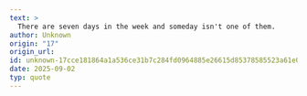 ```yaml
---
text: >
  There are seven days in the week and someday isn't one of them.
author: Unknown
origin: "17"
origin_url: 
id: unknown-17cce181864a1a536ce31b7c284fd0964885e26615d85378585523a61e017f85
date: 2025-09-02
typ: quote
---
```

